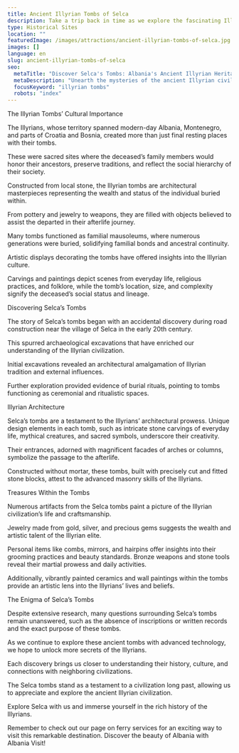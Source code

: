 ```yaml
---
title: Ancient Illyrian Tombs of Selca
description: Take a trip back in time as we explore the fascinating Illyrian tombs of Selca. Experience a piece of history and enrich your knowledge of this ancient civilization.
type: Historical Sites
location: ""
featuredImage: /images/attractions/ancient-illyrian-tombs-of-selca.jpg
images: []
language: en
slug: ancient-illyrian-tombs-of-selca
seo:
  metaTitle: "Discover Selca's Tombs: Albania's Ancient Illyrian Heritage "
  metaDescription: "Unearth the mysteries of the ancient Illyrian civilization. Visit the intriguing tombs of Selca, a testament to a rich cultural heritage."
  focusKeyword: "illyrian tombs"
  robots: "index"
---
```


The Illyrian Tombs’ Cultural Importance

The Illyrians, whose territory spanned modern-day Albania, Montenegro, and parts of Croatia and Bosnia, created more than just final resting places with their tombs.

These were sacred sites where the deceased’s family members would honor their ancestors, preserve traditions, and reflect the social hierarchy of their society.

Constructed from local stone, the Illyrian tombs are architectural masterpieces representing the wealth and status of the individual buried within.

From pottery and jewelry to weapons, they are filled with objects believed to assist the departed in their afterlife journey.

Many tombs functioned as familial mausoleums, where numerous generations were buried, solidifying familial bonds and ancestral continuity.

Artistic displays decorating the tombs have offered insights into the Illyrian culture.

Carvings and paintings depict scenes from everyday life, religious practices, and folklore, while the tomb’s location, size, and complexity signify the deceased’s social status and lineage.

Discovering Selca’s Tombs

The story of Selca’s tombs began with an accidental discovery during road construction near the village of Selca in the early 20th century.

This spurred archaeological excavations that have enriched our understanding of the Illyrian civilization.

Initial excavations revealed an architectural amalgamation of Illyrian tradition and external influences.

Further exploration provided evidence of burial rituals, pointing to tombs functioning as ceremonial and ritualistic spaces.

Illyrian Architecture

Selca’s tombs are a testament to the Illyrians’ architectural prowess. Unique design elements in each tomb, such as intricate stone carvings of everyday life, mythical creatures, and sacred symbols, underscore their creativity.

Their entrances, adorned with magnificent facades of arches or columns, symbolize the passage to the afterlife.

Constructed without mortar, these tombs, built with precisely cut and fitted stone blocks, attest to the advanced masonry skills of the Illyrians.

Treasures Within the Tombs

Numerous artifacts from the Selca tombs paint a picture of the Illyrian civilization’s life and craftsmanship.

Jewelry made from gold, silver, and precious gems suggests the wealth and artistic talent of the Illyrian elite.

Personal items like combs, mirrors, and hairpins offer insights into their grooming practices and beauty standards. Bronze weapons and stone tools reveal their martial prowess and daily activities.

Additionally, vibrantly painted ceramics and wall paintings within the tombs provide an artistic lens into the Illyrians’ lives and beliefs.

The Enigma of Selca’s Tombs

Despite extensive research, many questions surrounding Selca’s tombs remain unanswered, such as the absence of inscriptions or written records and the exact purpose of these tombs.

As we continue to explore these ancient tombs with advanced technology, we hope to unlock more secrets of the Illyrians.

Each discovery brings us closer to understanding their history, culture, and connections with neighboring civilizations.

The Selca tombs stand as a testament to a civilization long past, allowing us to appreciate and explore the ancient Illyrian civilization.

Explore Selca with us and immerse yourself in the rich history of the Illyrians.

Remember to check out our page on ferry services for an exciting way to visit this remarkable destination. Discover the beauty of Albania with Albania Visit!

